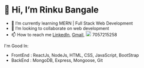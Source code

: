 # 👋  Hi,  I’m Rinku Bangale
- 🌱 I’m currently learning MERN | Full Stack Web Development
- 💞️ I’m looking to collaborate on web development
- 📫 How to reach me [LinkedIn](www.linkedin.com/in/rinku-bangale-599433155), [Gmail](bangalehemant@gmail.com), <img src="https://cdn.onlinewebfonts.com/svg/img_422484.png" alt="drawing" width="18px" /> 7057215258


I'm Good In:
  - FrontEnd : ReactJs, NodeJs, HTML, CSS, JavaScript, BootStrap
  - BackEnd : MongoDB, Express, Mongoose, Git

<!---
rinkubangale/rinkubangale is a ✨ special ✨ repository because its `README.md` (this file) appears on your GitHub profile.
You can click the Preview link to take a look at your changes.
--->
